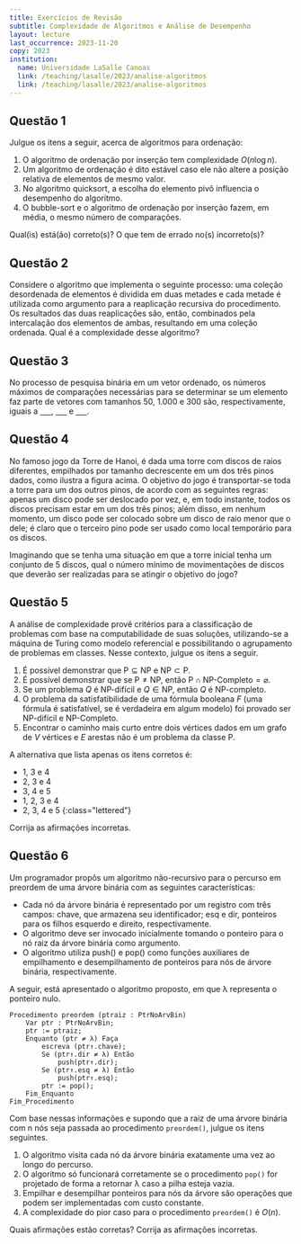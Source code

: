 ```yaml
---
title: Exercícios de Revisão
subtitle: Complexidade de Algoritmos e Análise de Desempenho
layout: lecture
last_occurrence: 2023-11-20
copy: 2023
institution:
  name: Universidade LaSalle Canoas
  link: /teaching/lasalle/2023/analise-algoritmos
  link: /teaching/lasalle/2023/analise-algoritmos
---
```


## Questão 1

Julgue os itens a seguir, acerca de algoritmos para ordenação:

1. O algoritmo de ordenação por inserção tem complexidade $O(n\log{n})$.
2. Um algoritmo de ordenação é dito estável caso ele não altere a posição relativa de elementos de mesmo valor.
3. No algoritmo quicksort, a escolha do elemento pivô influencia o desempenho do algoritmo.
4. O bubble-sort e o algoritmo de ordenação por inserção fazem, em média, o mesmo número de comparações.

Qual(is) está(ão) correto(s)? O que tem de errado no(s) incorreto(s)?

## Questão 2

Considere o algoritmo que implementa o seguinte processo: uma coleção desordenada de elementos é dividida em duas metades e cada metade é utilizada como argumento para a reaplicação recursiva do procedimento. Os resultados das duas reaplicações são, então, combinados pela intercalação dos elementos de ambas, resultando em uma coleção ordenada. Qual é a complexidade desse algoritmo?

## Questão 3

No processo de pesquisa binária em um vetor ordenado, os números máximos de comparações necessárias para se determinar se um elemento faz parte de vetores com tamanhos 50, 1.000 e 300 são, respectivamente, iguais a <u>&nbsp;&nbsp;&nbsp;&nbsp;&nbsp;</u>, <u>&nbsp;&nbsp;&nbsp;&nbsp;&nbsp;</u> e <u>&nbsp;&nbsp;&nbsp;&nbsp;&nbsp;</u>.


## Questão 4

No famoso jogo da Torre de Hanoi, é dada uma torre com discos de raios diferentes, empilhados por tamanho decrescente em um dos três pinos dados, como ilustra a figura acima. O objetivo do jogo é transportar-se toda a torre para um dos outros pinos, de acordo com as seguintes regras: apenas um disco pode ser deslocado por vez, e, em todo instante, todos os discos precisam estar em um dos três pinos; além disso, em nenhum momento, um disco pode ser colocado sobre um disco de raio menor que o dele; é claro que o terceiro pino pode ser usado como local temporário para os discos.

Imaginando que se tenha uma situação em que a torre inicial tenha um conjunto de 5 discos, qual o número mínimo de movimentações de discos que deverão ser realizadas para se atingir o objetivo do jogo?


## Questão 5

A análise de complexidade provê critérios para a classificação de problemas com base na computabilidade de suas soluções, utilizando-se a máquina de Turing como modelo referencial e possibilitando o agrupamento de problemas em classes. Nesse
contexto, julgue os itens a seguir.

1. É possível demonstrar que $\text{P} \subseteq \text{NP}$ e $\text{NP} \subset \text{P}$.
2. É possível demonstrar que se $\text{P} \neq \text{NP}$, então $\text{P} \cap \text{NP-Completo} = \varnothing$.
3. Se um problema $Q$ é $\text{NP-difícil}$ e $Q \in \text{NP}$, então $Q$ é $\text{NP-completo}$.
4. O problema da satisfatibilidade de uma fórmula booleana $F$ (uma fórmula é satisfatível, se é verdadeira em algum modelo) foi provado ser $\text{NP-difícil}$ e $\text{NP-Completo}$.
5. Encontrar o caminho mais curto entre dois vértices dados em um grafo de $V$ vértices e $E$ arestas não é um problema da classe $\text{P}$.

A alternativa que lista apenas os itens corretos é:

* 1, 3 e 4
* 2, 3 e 4
* 3, 4 e 5
* 1, 2, 3 e 4
* 2, 3, 4 e 5
{:class="lettered"}

Corrija as afirmações incorretas.

## Questão 6

Um programador propôs um algoritmo não-recursivo para o percurso em preordem de uma árvore binária com as seguintes características:

* Cada nó da árvore binária é representado por um registro com três campos: chave, que armazena seu identificador; esq e dir, ponteiros para os filhos esquerdo e direito, respectivamente.
* O algoritmo deve ser invocado inicialmente tomando o ponteiro para o nó raiz da árvore binária como argumento.
* O algoritmo utiliza push() e pop() como funções auxiliares de empilhamento e desempilhamento de ponteiros para nós de árvore binária, respectivamente.

A seguir, está apresentado o algoritmo proposto, em que λ representa o ponteiro nulo.


```
Procedimento preordem (ptraiz : PtrNoArvBin)
    Var ptr : PtrNoArvBin;
    ptr := ptraiz;
    Enquanto (ptr ≠ λ) Faça
        escreva (ptr↑.chave);
        Se (ptr↑.dir ≠ λ) Então
            push(ptr↑.dir);
        Se (ptr↑.esq ≠ λ) Então
            push(ptr↑.esq);
        ptr := pop();
    Fim_Enquanto
Fim_Procedimento
```

Com base nessas informações e supondo que a raiz de uma árvore binária com n nós seja passada ao procedimento `preordem()`, julgue os itens seguintes.

1. O algoritmo visita cada nó da árvore binária exatamente uma vez ao longo do percurso.
2. O algoritmo só funcionará corretamente se o procedimento `pop()` for projetado de forma a retornar λ caso a pilha esteja vazia.
3. Empilhar e desempilhar ponteiros para nós da árvore são operações que podem ser implementadas com custo constante.
4. A complexidade do pior caso para o procedimento `preordem()` é $O(n)$.

Quais afirmações estão corretas? Corrija as afirmações incorretas.

